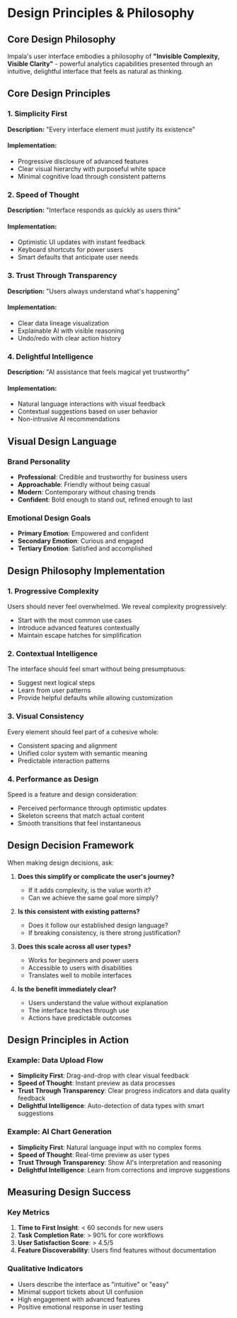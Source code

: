 # Design Principles & Philosophy

## Core Design Philosophy

Impala's user interface embodies a philosophy of **"Invisible Complexity, Visible Clarity"** - powerful analytics capabilities presented through an intuitive, delightful interface that feels as natural as thinking.

## Core Design Principles

### 1. Simplicity First
**Description:** "Every interface element must justify its existence"

#### Implementation:
- Progressive disclosure of advanced features
- Clear visual hierarchy with purposeful white space
- Minimal cognitive load through consistent patterns

### 2. Speed of Thought
**Description:** "Interface responds as quickly as users think"

#### Implementation:
- Optimistic UI updates with instant feedback
- Keyboard shortcuts for power users
- Smart defaults that anticipate user needs

### 3. Trust Through Transparency
**Description:** "Users always understand what's happening"

#### Implementation:
- Clear data lineage visualization
- Explainable AI with visible reasoning
- Undo/redo with clear action history

### 4. Delightful Intelligence
**Description:** "AI assistance that feels magical yet trustworthy"

#### Implementation:
- Natural language interactions with visual feedback
- Contextual suggestions based on user behavior
- Non-intrusive AI recommendations

## Visual Design Language

### Brand Personality
- **Professional**: Credible and trustworthy for business users
- **Approachable**: Friendly without being casual
- **Modern**: Contemporary without chasing trends
- **Confident**: Bold enough to stand out, refined enough to last

### Emotional Design Goals
- **Primary Emotion**: Empowered and confident
- **Secondary Emotion**: Curious and engaged
- **Tertiary Emotion**: Satisfied and accomplished

## Design Philosophy Implementation

### 1. Progressive Complexity
Users should never feel overwhelmed. We reveal complexity progressively:
- Start with the most common use cases
- Introduce advanced features contextually
- Maintain escape hatches for simplification

### 2. Contextual Intelligence
The interface should feel smart without being presumptuous:
- Suggest next logical steps
- Learn from user patterns
- Provide helpful defaults while allowing customization

### 3. Visual Consistency
Every element should feel part of a cohesive whole:
- Consistent spacing and alignment
- Unified color system with semantic meaning
- Predictable interaction patterns

### 4. Performance as Design
Speed is a feature and design consideration:
- Perceived performance through optimistic updates
- Skeleton screens that match actual content
- Smooth transitions that feel instantaneous

## Design Decision Framework

When making design decisions, ask:

1. **Does this simplify or complicate the user's journey?**
   - If it adds complexity, is the value worth it?
   - Can we achieve the same goal more simply?

2. **Is this consistent with existing patterns?**
   - Does it follow our established design language?
   - If breaking consistency, is there strong justification?

3. **Does this scale across all user types?**
   - Works for beginners and power users
   - Accessible to users with disabilities
   - Translates well to mobile interfaces

4. **Is the benefit immediately clear?**
   - Users understand the value without explanation
   - The interface teaches through use
   - Actions have predictable outcomes

## Design Principles in Action

### Example: Data Upload Flow
- **Simplicity First**: Drag-and-drop with clear visual feedback
- **Speed of Thought**: Instant preview as data processes
- **Trust Through Transparency**: Clear progress indicators and data quality feedback
- **Delightful Intelligence**: Auto-detection of data types with smart suggestions

### Example: AI Chart Generation
- **Simplicity First**: Natural language input with no complex forms
- **Speed of Thought**: Real-time preview as user types
- **Trust Through Transparency**: Show AI's interpretation and reasoning
- **Delightful Intelligence**: Learn from corrections and improve suggestions

## Measuring Design Success

### Key Metrics
1. **Time to First Insight**: < 60 seconds for new users
2. **Task Completion Rate**: > 90% for core workflows
3. **User Satisfaction Score**: > 4.5/5
4. **Feature Discoverability**: Users find features without documentation

### Qualitative Indicators
- Users describe the interface as "intuitive" or "easy"
- Minimal support tickets about UI confusion
- High engagement with advanced features
- Positive emotional response in user testing